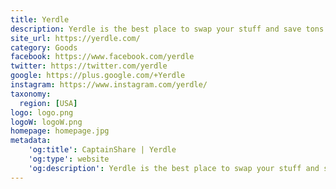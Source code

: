 ```yaml
---
title: Yerdle
description: Yerdle is the best place to swap your stuff and save tons of cash. Use Yerdle Dollars, not cash, when you swap. TAP HERE. See how it works. Try it out yourself.
site_url: https://yerdle.com/
category: Goods
facebook: https://www.facebook.com/yerdle
twitter: https://twitter.com/yerdle
google: https://plus.google.com/+Yerdle
instagram: https://www.instagram.com/yerdle/
taxonomy:
  region: [USA]
logo: logo.png
logoW: logoW.png
homepage: homepage.jpg
metadata:
    'og:title': CaptainShare | Yerdle
    'og:type': website
    'og:description': Yerdle is the best place to swap your stuff and save tons of cash. Use Yerdle Dollars, not cash, when you swap. TAP HERE. See how it works. Try it out yourself.
---
```

